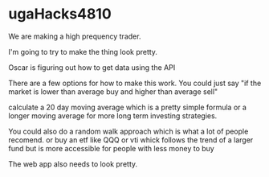 # ugaHacks4810

We are making a high prequency trader. 

I'm going to try to make the thing look pretty. 

Oscar is figuring out how to get data using the API

There are a few options for how to make this work. You could just say "if the market is lower than average buy and higher than average sell"

calculate a 20 day moving average which is a pretty simple formula or a longer moving average for more long term investing strategies. 

You could also do a random walk approach which is what a lot of people recomend. or buy an etf like QQQ or vti whick follows the trend of a larger fund but is more accessible for people with less money to buy


The web app also needs to look pretty. 

